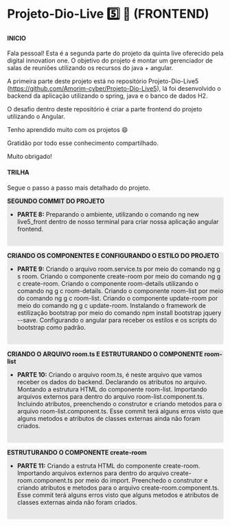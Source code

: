 # Projeto-Dio-Live :five: :rocket: (FRONTEND)​

#### INICIO

Fala pessoal! Esta é a segunda parte do projeto da quinta live oferecido pela digital innovation one. O objetivo do projeto é montar um gerenciador de salas de reuniões utilizando os recursos do java + angular.

A primeira parte deste projeto está no repositório Projeto-Dio-Live5 (https://github.com/Amorim-cyber/Projeto-Dio-Live5), lá foi desenvolvido o backend da aplicação utilizando o spring, java e o banco de dados H2.

O desafio dentro deste repositório é criar a parte frontend do projeto utilizando o Angular.

Tenho aprendido muito com os projetos :smile:

Gratidão por todo esse conhecimento compartilhado.

Muito obrigado!

#### TRILHA

Segue o passo a passo mais detalhado do projeto.

<div style="background-color: #E8E8E8; border-radius: 3px;">
   <p><strong>SEGUNDO COMMIT DO PROJETO</strong></p>
    <ul>
        <li><strong>PARTE 8:</strong> Preparando o ambiente, utilizando o comando ng new live5_front dentro de nosso terminal para criar nossa aplicação angular frontend.</li>
    </ul>
    <br>
</div> 

<div style="background-color: #E8E8E8; border-radius: 3px;">
   <p><strong>CRIANDO OS COMPONENTES E CONFIGURANDO O ESTILO DO PROJETO</strong></p>
    <ul>
        <li><strong>PARTE 9:</strong> Criando o arquivo room.service.ts por meio do comando ng g s room. Criando o componente create-room por meio do comando ng g c create-room. Criando o componente room-details utilizando o comando ng g c room-details. Criando o componente room-list por meio do comando ng g c room-list. Criando o componente update-room por meio do comando ng g c update-room. Instalando o framework de estilização bootstrap por meio do comando npm install bootstrap jquery --save. Configurando o angular para receber os estilos e os scripts do bootstrap como padrão.</li>
    </ul>
    <br>
</div> 
<div style="background-color: #E8E8E8; border-radius: 3px;">
   <p><strong>CRIANDO O ARQUIVO room.ts E ESTRUTURANDO O COMPONENTE room-list</strong></p>
    <ul>
        <li><strong>PARTE 10:</strong> Criando o arquivo room.ts, é neste arquivo que vamos receber os dados do backend. Declarando os atributos no arquivo. Montando a estrutura HTML do componente room-list. Importando arquivos externos para dentro do arquivo room-list.component.ts. Incluindo atributos, preenchendo o construtor e criando metodos para o arquivo room-list.component.ts. Esse commit terá alguns erros visto que alguns metodos e atributos de classes externas ainda não foram criados.</li>
    </ul>
    <br>
</div> 

<div style="background-color: #E8E8E8; border-radius: 3px;">
   <p><strong>ESTRUTURANDO O COMPONENTE create-room</strong></p>
    <ul>
        <li><strong>PARTE 11:</strong> Criando a estruta HTML do componente create-room. Importando arquivos externos para dentro do arquivo create-room.component.ts por meio do import. Preenchedo o construtor e criando atributos e metodos para o arquivo create-room.component.ts. Esse commit terá alguns erros visto que alguns metodos e atributos de classes externas ainda não foram criados. </li>
    </ul>
    <br>
</div> 

